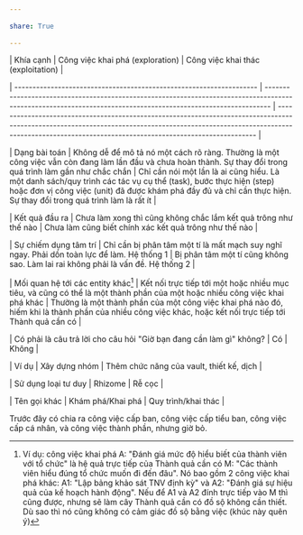 ---  
share: True  
---  
| Khía cạnh                                                           | Công việc khai phá (exploration)                                                                                                                              | Công việc khai thác (exploitation)                                                                                                                                                                                                   |  
| ------------------------------------------------------------------- | ------------------------------------------------------------------------------------------------------------------------------------------------------------- | ------------------------------------------------------------------------------------------------------------------------------------------------------------------------------------------------------------------------------------ |  
| Dạng bài toán                                                       | Không dễ để mô tả nó một cách rõ ràng. Thường là một công việc vẫn còn đang làm lần đầu và chưa hoàn thành. Sự thay đổi trong quá trình làm gần như chắc chắn | Chỉ cần nói một lần là ai cũng hiểu. Là một danh sách/quy trình các tác vụ cụ thể (task), bước thực hiện (step) hoặc đơn vị công việc (unit) đã được khám phá đầy đủ và chỉ cần thực hiện. Sự thay đổi trong quá trình làm là rất ít |  
| Kết quả đầu ra                                                      | Chưa làm xong thì cũng không chắc lắm kết quả trông như thế nào                                                                                               | Chưa làm cũng biết chính xác kết quả trông như thế nào                                                                                                                                                                               |  
| Sự chiếm dụng tâm trí                                               | Chỉ cần bị phân tâm một tí là mất mạch suy nghĩ ngay. Phải dồn toàn lực để làm. Hệ thống 1                                                                    | Bị phân tâm một tí cũng không sao. Làm lai rai không phải là vấn đề. Hệ thống 2                                                                                                                                                      |  
| Mối quan hệ tới các entity khác[^1]                                 | Kết nối trực tiếp tới một hoặc nhiều mục tiêu, và cũng có thể là một thành phần của một hoặc nhiều công việc khai phá khác                                    | Thường là một thành phần của một công việc khai phá nào đó, hiếm khi là thành phần của nhiều công việc khác, hoặc kết nối trực tiếp tới Thành quả cần có                                                                             |  
| Có phải là câu trả lời cho câu hỏi "Giờ bạn đang cần làm gì" không? | Có                                                                                                                                                            | Không                                                                                                                                                                                                                                |  
| Ví dụ                                                               | Xây dựng nhóm                                                                                                                                                 | Thêm chức năng của vault, thiết kế, dịch                                                                                                                                                                                             |  
| Sử dụng loại tư duy                                                 | Rhizome                                                                                                                                                       | Rễ cọc                                                                                                                                                                                                                               |  
| Tên gọi khác                                                        | Khám phá/Khai phá                                                                                                                                             | Quy trình/khai thác                                                                                                                                                                                                                  |  
  
Trước đây có chia ra công việc cấp ban, công việc cấp tiểu ban, công việc cấp cá nhân, và  công việc thành phần, nhưng giờ bỏ.  
  
[^1]: Ví dụ: công việc khai phá A: "Đánh giá mức độ hiểu biết của thành viên với tổ chức" là hệ quả trực tiếp của Thành quả cần có M: "Các thành viên hiểu đúng tổ chức muốn đi đến đâu". Nó bao gồm 2 công việc khai phá khác: A1: "Lập bảng khảo sát TNV định kỳ" và A2: "Đánh giá sự hiệu quả của kế hoạch hành động". Nếu để A1 và A2 đính trực tiếp vào M thì cũng được, nhưng sẽ làm cây Thành quả cần có đồ sộ không cần thiết. Dù sao thì nó cũng không có cảm giác đồ sộ bằng việc (khúc này quên ý)  
